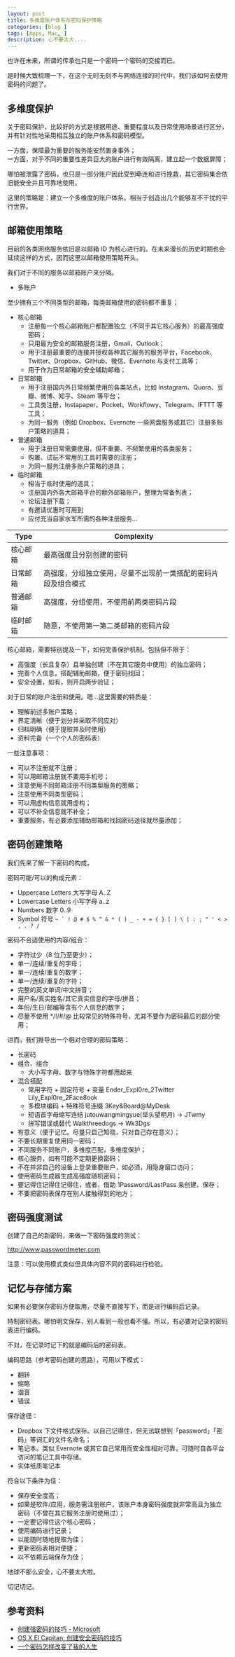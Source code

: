 ```yaml
---
layout: post
title: 多维度账户体系与密码保护策略
categories: [blog ]
tags: [Apps, Mac, ]
description: 心不要太大....
---
```


也许在未来，所谓的传承也只是一个密码一个密码的交接而已。

是时候大致梳理一下，在这个无时无刻不与网络连接的时代中，我们该如何去使用密码的问题了。

## 多维度保护

关于密码保护，比较好的方式是根据用途、重要程度以及日常使用场景进行区分，并有针对性地采用相互独立的账户体系和密码模型。

一方面，保障最为重要的服务能安然置身事外；  
一方面，对于不同的重要性差异巨大的账户进行有效隔离，建立起一个数据屏障；

哪怕被泄露了密码，也只是一部分账户因此受到牵连和进行挽救，其它密码集合依旧能安全并且可靠地使用。

这里的策略是：建立一个多维度的账户体系。相当于创造出几个能够互不干扰的平行世界。

## 邮箱使用策略

目前的各类网络服务依旧是以邮箱 ID 为核心进行的。在未来漫长的历史时期也会延续这样的方式，因而这里以邮箱使用策略开头。

我们对于不同的服务以邮箱账户来分隔。

* 多账户

至少拥有三个不同类型的邮箱，每类邮箱使用的密码都不重复；

* 核心邮箱 
  * 注册每一个核心邮箱账户都配置独立（不同于其它核心服务）的最高强度密码； 
  * 只用最为安全的邮箱服务注册，Gmail，Outlook；
  * 用于注册最重要的连接并授权各种其它服务的服务平台，Facebook、Twitter、Dropbox、GitHub、微信、Evernote 与支付工具等；
  * 用于作为日常邮箱的安全辅助邮箱；
* 日常邮箱
  * 用于注册国内外日常频繁使用的各类站点，比如 Instagram、Quora、豆瓣、微博、知乎、Steam 等平台；
  * 工具类注册，Instapaper、Pocket、Workflowy、Telegram、IFTTT 等工具；
  * 为同一服务（例如 Dropbox、Evernote 一些网盘服务或其它）注册多账户策略的道具；
* 普通邮箱
  * 用于注册日常需要使用，但不重要、不频繁使用的各类服务；
  * 购置、试玩不常用的工具时需要的注册；
  * 为同一服务注册多账户策略的道具；
* 临时邮箱 
  * 相当于临时使用的道具；
  * 注册国内外各大邮箱平台的额外邮箱账户，整理为常备列表；
  * 论坛注册下载；
  * 有邀请优惠时可用到
  * 应付充当自家水军所需的各种注册服务...


| Type | Complexity |
|---|---|
|核心邮箱|最高强度且分别创建的密码|
|日常邮箱|高强度，分组独立使用，尽量不出现前一类搭配的密码片段及组合模式|
|普通邮箱|高强度，分组使用，不使用前两类密码片段|
|临时邮箱|随意，不使用第一第二类邮箱的密码片段|

核心邮箱，需要特别提及一下，如何完善保护机制。包括但不限于：

* 高强度（长且复杂）且单独创建（不在其它服务中使用）的独立密码；
* 完善个人信息，搭配辅助邮箱，便于密码找回；
* 安全设置，如有，则开启两步验证；


对于日常的账户注册和使用。嗯...这里需要的特质是：

* 理解前述多账户策略；
* 界定清晰（便于划分并采取不同应对）
* 归档明确（便于提取并及时使用）
* 资料完备（一个个人的密码表）

一些注意事项：

* 可以不注册就不注册；
* 可以用邮箱注册就不要用手机号；
* 注意使用不同邮箱注册不同类型服务的策略；
* 注意使用不同类型密码；
* 可以用虚构信息就用虚构；
* 可以不补全信息就不补全；
* 重要服务，有必要添加辅助邮箱和找回密码途径就尽量添加；

## 密码创建策略

我们先来了解一下密码的构成。

密码可能/可以的构成元素：

* Uppercase Letters 大写字母 A..Z
* Lowercase Letters 小写字母 a..z
* Numbers 数字 0..9
* Symbol 符号 ```~ ` ! @ # $ % ^ & * ( ) _ - + = { } [ ] \ | : ; " ' < > , . ? /```


密码不合适使用的内容/组合：

* 字符过少（8 位乃至更少）；
* 单一/连续/重复的字母；
* 单一/连续/重复的数字；
* 单一/连续/重复的字符；
* 完整的英文单词/中文拼音；
* 用户名/真实姓名/其它真实信息的字母/拼音；
* 年份/生日/邮编等含有个人信息的数字；
* 尽量不使用 */!/#/@ 比较常见的特殊符号，尤其不要作为密码最后的部分使用；

进而，我们推导出一个相对合理的密码策略：

* 长密码
* 组合、组合
  * 大小写字母、数字与特殊字符都用起来 
* 混合搭配
  * 常用字符 + 固定符号 + 变量 Ender_Expl0re_2Twitter Lily_Expl0re_2Face8ook  
  * 多模块编码 + 特殊符号连缀 3Key&Board@MyDesk
  * 短语首字母缩写连结 jutouwangmingyue(举头望明月) → JTwmy
  * 拼写错误或替代 Walkthreedogs → Wk3Dgs
* 有意义（便于记忆。尽量只自己知晓，只对自己存在意义）；
* 不要长期重复使用同一密码；
* 不同服务不同账户，多维度匹配，多维度保护；
* 核心服务，如有可能不定期更换密码；
* 不在并非自己的设备上登录重要账户，如必须，用隐身窗口访问；
* 使用密码生成器生成高强度随机密码；
* 要记得住记得住记得住，或者，借助 1Password/LastPass 来创建、保存；
* 不要把密码表保存在别人接触得到的地方；


## 密码强度测试

创建了自己的新密码，来做一下密码强度的测试：

<http://www.passwordmeter.com>

注意：可以使用模式类似但具体内容不同的密码进行检验。


## 记忆与存储方案

如果有必要保存密码方便取用，尽量不直接写下，而是进行编码后记录。

特制密码表。哪怕明文保存，别人看到一般也看不懂。所以，有必要对记录的密码表进行编码。

不对，在记录时记下的就是编码后的密码表。

编码思路（参考密码创建的思路），可用以下模式：

* 翻转
* 缩略
* 谐音
* 错误

保存途径：

* Dropbox 下文件格式保存。以自己记得住，但无法联想到「password」「密码」等词汇的文件名命名； 
* 笔记本。类似 Evernote 或其它自己常用而安全性相对可靠，可随时自各平台访问的笔记工具中存储。
* 实体纸质笔记本

符合以下条件为佳：

* 保存安全度高；
* 如果是软件/应用，服务需注册账户，该账户本身密码强度就非常高且为独立密码（不曾在其它服务注册时使用过）；
* 一定要记得住这个核心密码；
* 使用编码进行记录；
* 以能随时随地提取为佳；
* 更新密码表相对便捷；
* 以不依赖云端保存为佳；


地球不那么安全，心不要太大啦。

切记切记。

## 参考资料

* [创建强密码的技巧 - Microsoft](http://windows.microsoft.com/zh-cn/windows-vista/tips-for-creating-a-strong-password)
* [OS X El Capitan: 创建安全密码的技巧](https://support.apple.com/kb/PH21779?locale=zh_CN&viewlocale=zh_CN)
* [一个密码怎样改变了我的人生](http://www.mifengtd.cn/articles/how-a-password-changed-my-life.html)